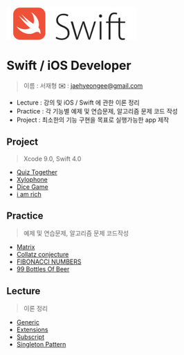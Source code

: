 <img src="/Img/swift_logo.svg" title="Swift" width="300px" float="center">

# Swift / iOS Developer

> 이름 : 서재형
> **:envelope:** : jaehyeongee@gmail.com

- Lecture : 강의 및 iOS / Swift 에 관한 이론 정리
- Practice : 각 기능별 예제 및 연습문제, 알고리즘 문제 코드 작성
- Project : 최소한의 기능 구현을 목표로 실행가능한 app 제작


## Project
> Xcode 9.0, Swift 4.0

- [Quiz Together][quiz]
- [Xylophone][xylophone]
- [Dice Game][dicee]
- [i am rich][iamrich]


## Practice
> 예제 및 연습문제, 알고리즘 문제 코드작성
- [Matrix][matrix]
- [Collatz conjecture][collatz]
- [FIBONACCI NUMBERS][fibonacci]
- [99 Bottles Of Beer][99bottles]


## Lecture
> 이론 정리
* [Generic][generic]
* [Extensions][extension]
* [Subscript][subscript]
* [Singleton Pattern][singleton]


[generic]: /01_Lecture/Generic.md
[extension]: /01_Lecture/Extensions.md
[matrix]: /02_Practice/Matrix.md
[subscript]: /01_Lecture/Subscript.md
[singleton]: /01_Lecture/Singleton-Pattern.md
[quiz]: /03_Project/Quiz_Together/
[collatz]: /02_Practice/Collatz-conjecture.md
[xylophone]: /03_Project/Xylophone/
[iamrich]: /03_Project/I_Am_Rich/
[dicee]: /03_Project/Dice_Game/
[99bottles]: /02_Practice/99-Bottles-Of-Beer.md
[fibonacci]: /02_Practice/FIBONACCI-NUMBERS.md
